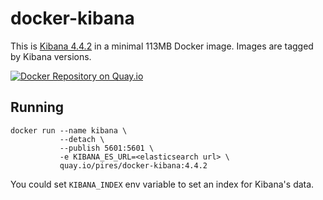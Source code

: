 # docker-kibana

This is [Kibana 4.4.2](https://github.com/elastic/kibana) in a minimal 113MB Docker image. Images are tagged by Kibana versions.

[![Docker Repository on Quay.io](https://quay.io/repository/pires/docker-kibana/status "Docker Repository on Quay.io")](https://quay.io/repository/pires/docker-kibana)

## Running

```
docker run --name kibana \
           --detach \
           --publish 5601:5601 \
           -e KIBANA_ES_URL=<elasticsearch url> \
           quay.io/pires/docker-kibana:4.4.2
```

You could set `KIBANA_INDEX` env variable to set an index for Kibana's data.

